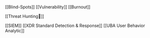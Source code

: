[[Blind-Spots]]
[[Vulnerability]]
[[Burnout]]

[[Threat Hunting🚨]]

[[SIEM]]
[[XDR Standard Detection & Response]]
[[UBA User Behavior Analytic]]
